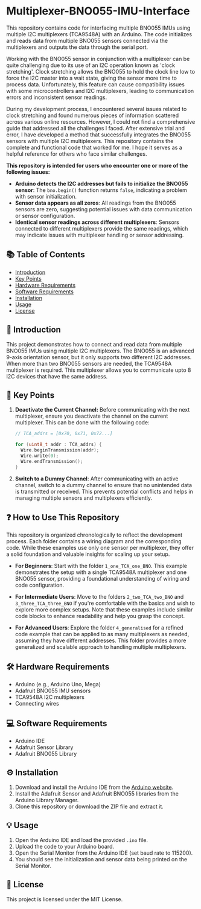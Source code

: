 # Multiplexer-BNO055-IMU-Interface

This repository contains code for interfacing multiple BNO055 IMUs using multiple I2C multiplexers (TCA9548A) with an Arduino. The code initializes and reads data from multiple BNO055 sensors connected via the multiplexers and outputs the data through the serial port.

Working with the BNO055 sensor in conjunction with a multiplexer can be quite challenging due to its use of an I2C operation known as 'clock stretching'. Clock stretching allows the BNO055 to hold the clock line low to force the I2C master into a wait state, giving the sensor more time to process data. Unfortunately, this feature can cause compatibility issues with some microcontrollers and I2C multiplexers, leading to communication errors and inconsistent sensor readings.

During my development process, I encountered several issues related to clock stretching and found numerous pieces of information scattered across various online resources. However, I could not find a comprehensive guide that addressed all the challenges I faced. After extensive trial and error, I have developed a method that successfully integrates the BNO055 sensors with multiple I2C multiplexers. This repository contains the complete and functional code that worked for me. I hope it serves as a helpful reference for others who face similar challenges.

**This repository is intended for users who encounter one or more of the following issues:**

- **Arduino detects the I2C addresses but fails to initialize the BNO055 sensor**: The `bno.begin()` function returns `false`, indicating a problem with sensor initialization.
- **Sensor data appears as all zeros**: All readings from the BNO055 sensors are zero, suggesting potential issues with data communication or sensor configuration.
- **Identical sensor readings across different multiplexers**: Sensors connected to different multiplexers provide the same readings, which may indicate issues with multiplexer handling or sensor addressing.

## 📚 Table of Contents
- [Introduction](#introduction)
- [Key Points](#key-points)
- [Hardware Requirements](#hardware-requirements)
- [Software Requirements](#software-requirements)
- [Installation](#installation)
- [Usage](#usage)
- [License](#license)

## 🚀 Introduction

This project demonstrates how to connect and read data from multiple BNO055 IMUs using multiple I2C multiplexers. The BNO055 is an advanced 9-axis orientation sensor, but it only supports two different I2C addresses. When more than two BNO055 sensors are needed, the TCA9548A multiplexer is required. This multiplexer allows you to communicate upto 8 I2C devices that have the same address.

## 🔑 Key Points

1. **Deactivate the Current Channel:** Before communicating with the next multiplexer, ensure you deactivate the channel on the current multiplexer. This can be done with the following code:
   
   ```cpp
   // TCA_addrs = [0x70, 0x71, 0x72...]
   
   for (uint8_t addr : TCA_addrs) {
     Wire.beginTransmission(addr);
     Wire.write(0);
     Wire.endTransmission();
   }

2. **Switch to a Dummy Channel**: After communicating with an active channel, switch to a dummy channel to ensure that no unintended data is transmitted or received. This prevents potential conflicts and helps in managing multiple sensors and multiplexers efficiently.

## ❓ How to Use This Repository

This repository is organized chronologically to reflect the development process. Each folder contains a wiring diagram and the corresponding code. While these examples use only one sensor per multiplexer, they offer a solid foundation and valuable insights for scaling up your setup.

- **For Beginners**: Start with the folder `1_one_TCA_one_BNO`. This example demonstrates the setup with a single TCA9548A multiplexer and one BNO055 sensor, providing a foundational understanding of wiring and code configuration.

- **For Intermediate Users**: Move to the folders `2_two_TCA_two_BNO` and `3_three_TCA_three_BNO` if you're comfortable with the basics and wish to explore more complex setups. Note that these examples include similar code blocks to enhance readability and help you grasp the concept.

- **For Advanced Users**: Explore the folder `4_generalised` for a refined code example that can be applied to as many multiplexers as needed, assuming they have different addresses. This folder provides a more generalized and scalable approach to handling multiple multiplexers.

## 🛠️ Hardware Requirements

- Arduino (e.g., Arduino Uno, Mega)
- Adafruit BNO055 IMU sensors
- TCA9548A I2C multiplexers
- Connecting wires

## 💻 Software Requirements

- Arduino IDE
- Adafruit Sensor Library
- Adafruit BNO055 Library

## ⚙️ Installation

1. Download and install the Arduino IDE from the [Arduino website](https://www.arduino.cc/en/software).
2. Install the Adafruit Sensor and Adafruit BNO055 libraries from the Arduino Library Manager.
3. Clone this repository or download the ZIP file and extract it.

## 💡 Usage

1. Open the Arduino IDE and load the provided `.ino` file.
2. Upload the code to your Arduino board.
3. Open the Serial Monitor from the Arduino IDE (set baud rate to 115200).
4. You should see the initialization and sensor data being printed on the Serial Monitor.

## 📝 License

This project is licensed under the MIT License.
